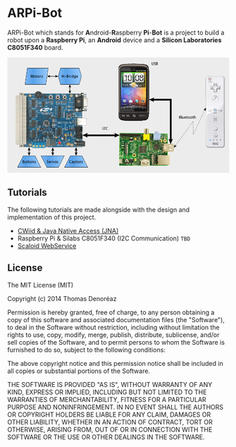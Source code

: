 ARPi-Bot
========

ARPi-Bot which stands for **A**ndroid-**R**aspberry **Pi**-**Bot** is a project to build a robot upon a **Raspberry Pi**, an **Android** device and a **Silicon Laboratories C8051F340** board.

![ARPi-Bot](https://github.com/ThmX/ARPi-Bot/raw/master/ARPiBot.png "ARPi-Bot")


## Tutorials

The following tutorials are made alongside with the design and implementation of this project.

* [CWiid & Java Native Access (JNA)](https://github.com/ThmX/cwiid-jna)
* Raspberry Pi & Silabs C8051F340 (I2C Communication) `TBD`
* [Scaloid WebService](https://github.com/ThmX/scaloid-usb-comm)


## License

The MIT License (MIT)

Copyright (c) 2014 Thomas Denoréaz

Permission is hereby granted, free of charge, to any person obtaining a copy of
this software and associated documentation files (the "Software"), to deal in
the Software without restriction, including without limitation the rights to
use, copy, modify, merge, publish, distribute, sublicense, and/or sell copies of
the Software, and to permit persons to whom the Software is furnished to do so,
subject to the following conditions:

The above copyright notice and this permission notice shall be included in all
copies or substantial portions of the Software.

THE SOFTWARE IS PROVIDED "AS IS", WITHOUT WARRANTY OF ANY KIND, EXPRESS OR
IMPLIED, INCLUDING BUT NOT LIMITED TO THE WARRANTIES OF MERCHANTABILITY, FITNESS
FOR A PARTICULAR PURPOSE AND NONINFRINGEMENT. IN NO EVENT SHALL THE AUTHORS OR
COPYRIGHT HOLDERS BE LIABLE FOR ANY CLAIM, DAMAGES OR OTHER LIABILITY, WHETHER
IN AN ACTION OF CONTRACT, TORT OR OTHERWISE, ARISING FROM, OUT OF OR IN
CONNECTION WITH THE SOFTWARE OR THE USE OR OTHER DEALINGS IN THE SOFTWARE.